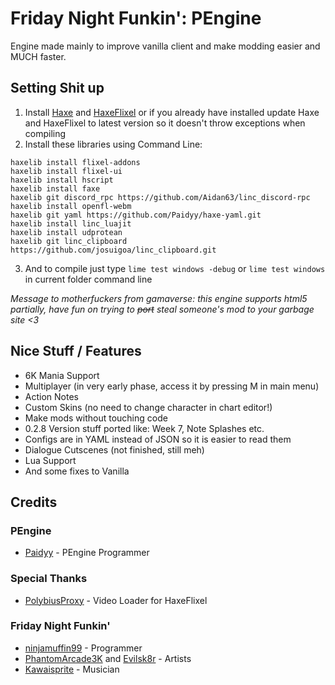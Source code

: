 # Friday Night Funkin': PEngine
Engine made mainly to improve vanilla client and make modding easier and MUCH faster.
## Setting Shit up
1. Install [Haxe](https://haxe.org/download/) and [HaxeFlixel](https://haxeflixel.com/documentation/install-haxeflixel/) or if you already have installed update Haxe and HaxeFlixel to latest version so it doesn't throw exceptions when compiling
2. Install these libraries using Command Line:
```
haxelib install flixel-addons
haxelib install flixel-ui
haxelib install hscript
haxelib install faxe
haxelib git discord_rpc https://github.com/Aidan63/linc_discord-rpc
haxelib install openfl-webm
haxelib git yaml https://github.com/Paidyy/haxe-yaml.git
haxelib install linc_luajit
haxelib install udprotean
haxelib git linc_clipboard https://github.com/josuigoa/linc_clipboard.git
```
3. And to compile just type ```lime test windows -debug``` or ```lime test windows``` in current folder command line

*Message to motherfuckers from gamaverse: this engine supports html5 partially, have fun on trying to ~~port~~ steal someone's mod to your garbage site <3*
## Nice Stuff / Features
* 6K Mania Support
* Multiplayer (in very early phase, access it by pressing M in main menu)
* Action Notes
* Custom Skins (no need to change character in chart editor!)
* Make mods without touching code
* 0.2.8 Version stuff ported like: Week 7, Note Splashes etc.
* Configs are in YAML instead of JSON so it is easier to read them
* Dialogue Cutscenes (not finished, still meh)
* Lua Support
* And some fixes to Vanilla
## Credits
### PEngine
- [Paidyy](https://paidyy.newgrounds.com/) - PEngine Programmer
### Special Thanks
- [PolybiusProxy](https://github.com/brightfyregit/Friday-Night-Funkin-Mp4-Video-Support) - Video Loader for HaxeFlixel
### Friday Night Funkin'
- [ninjamuffin99](https://twitter.com/ninja_muffin99) - Programmer
- [PhantomArcade3K](https://twitter.com/phantomarcade3k) and [Evilsk8r](https://twitter.com/evilsk8r) - Artists
- [Kawaisprite](https://twitter.com/kawaisprite) - Musician
